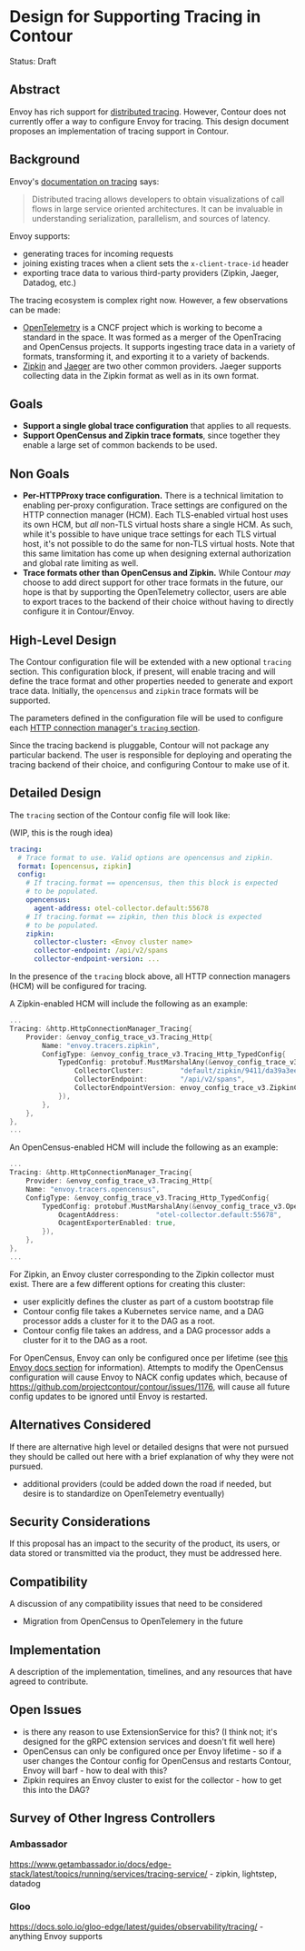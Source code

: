 # Design for Supporting Tracing in Contour

Status: Draft

## Abstract
Envoy has rich support for [distributed tracing][1].
However, Contour does not currently offer a way to configure Envoy for tracing.
This design document proposes an implementation of tracing support in Contour.

## Background
Envoy's [documentation on tracing][1] says:
> Distributed tracing allows developers to obtain visualizations of call flows in large service oriented architectures. It can be invaluable in understanding serialization, parallelism, and sources of latency.

Envoy supports:
- generating traces for incoming requests
- joining existing traces when a client sets the `x-client-trace-id` header
- exporting trace data to various third-party providers (Zipkin, Jaeger, Datadog, etc.)

The tracing ecosystem is complex right now.
However, a few observations can be made:
- [OpenTelemetry][2] is a CNCF project which is working to become a standard in the space. It was formed as a merger of the OpenTracing and OpenCensus projects. It supports ingesting trace data in a variety of formats, transforming it, and exporting it to a variety of backends.
- [Zipkin][3] and [Jaeger][4] are two other common providers. Jaeger supports collecting data in the Zipkin format as well as in its own format.

## Goals
- **Support a single global trace configuration** that applies to all requests.
- **Support OpenCensus and Zipkin trace formats**, since together they enable a large set of common backends to be used.

## Non Goals
- **Per-HTTPProxy trace configuration.** There is a technical limitation to enabling per-proxy configuration. Trace settings are configured on the HTTP connection manager (HCM). Each TLS-enabled virtual host uses its own HCM, but *all* non-TLS virtual hosts share a single HCM. As such, while it's possible to have unique trace settings for each TLS virtual host, it's not possible to do the same for non-TLS virtual hosts.  Note that this same limitation has come up when designing external authorization and global rate limiting as well.
- **Trace formats other than OpenCensus and Zipkin.** While Contour *may* choose to add direct support for other trace formats in the future, our hope is that by supporting the OpenTelemetry collector, users are able to export traces to the backend of their choice without having to directly configure it in Contour/Envoy.

## High-Level Design
The Contour configuration file will be extended with a new optional `tracing` section.
This configuration block, if present, will enable tracing and will define the trace format and other properties needed to generate and export trace data.
Initially, the `opencensus` and `zipkin` trace formats will be supported.

The parameters defined in the configuration file will be used to configure each [HTTP connection manager's `tracing` section][5].

Since the tracing backend is pluggable, Contour will not package any particular backend.
The user is responsible for deploying and operating the tracing backend of their choice, and configuring Contour to make use of it.

## Detailed Design
The `tracing` section of the Contour config file will look like:

(WIP, this is the rough idea)
```yaml
tracing:
  # Trace format to use. Valid options are opencensus and zipkin.
  format: [opencensus, zipkin]
  config:
    # If tracing.format == opencensus, then this block is expected
    # to be populated.
    opencensus:
      agent-address: otel-collector.default:55678
    # If tracing.format == zipkin, then this block is expected
    # to be populated.
    zipkin:
      collector-cluster: <Envoy cluster name>
      collector-endpoint: /api/v2/spans
      collector-endpoint-version: ...
```

In the presence of the `tracing` block above, all HTTP connection managers (HCM) will be configured for tracing.

A Zipkin-enabled HCM will include the following as an example:
```go
...
Tracing: &http.HttpConnectionManager_Tracing{
    Provider: &envoy_config_trace_v3.Tracing_Http{
        Name: "envoy.tracers.zipkin",
        ConfigType: &envoy_config_trace_v3.Tracing_Http_TypedConfig{
            TypedConfig: protobuf.MustMarshalAny(&envoy_config_trace_v3.ZipkinConfig{
                CollectorCluster:         "default/zipkin/9411/da39a3ee5e",
                CollectorEndpoint:        "/api/v2/spans",
                CollectorEndpointVersion: envoy_config_trace_v3.ZipkinConfig_HTTP_JSON,
            }),
        },
    },
},
...
```

An OpenCensus-enabled HCM will include the following as an example:
```go
...
Tracing: &http.HttpConnectionManager_Tracing{
    Provider: &envoy_config_trace_v3.Tracing_Http{
    Name: "envoy.tracers.opencensus",
    ConfigType: &envoy_config_trace_v3.Tracing_Http_TypedConfig{
        TypedConfig: protobuf.MustMarshalAny(&envoy_config_trace_v3.OpenCensusConfig{
            OcagentAddress:         "otel-collector.default:55678",
            OcagentExporterEnabled: true,
        }),
    },
},
...
```

For Zipkin, an Envoy cluster corresponding to the Zipkin collector must exist. There are a few different options for creating this cluster:
- user explicitly defines the cluster as part of a custom bootstrap file
- Contour config file takes a Kubernetes service name, and a DAG processor adds a cluster for it to the DAG as a root.
- Contour config file takes an address, and a DAG processor adds a cluster for it to the DAG as a root.

For OpenCensus, Envoy can only be configured once per lifetime (see [this Envoy docs section][6] for information). Attempts to modify the OpenCensus configuration will cause Envoy to NACK config updates which, because of https://github.com/projectcontour/contour/issues/1176, will cause all future config updates to be ignored until Envoy is restarted. 

## Alternatives Considered
If there are alternative high level or detailed designs that were not pursued they should be called out here with a brief explanation of why they were not pursued.

- additional providers (could be added down the road if needed, but desire is to standardize on OpenTelemetry eventually)

## Security Considerations
If this proposal has an impact to the security of the product, its users, or data stored or transmitted via the product, they must be addressed here.

## Compatibility
A discussion of any compatibility issues that need to be considered

- Migration from OpenCensus to OpenTelemery in the future

## Implementation
A description of the implementation, timelines, and any resources that have agreed to contribute.

## Open Issues
- is there any reason to use ExtensionService for this? (I think not; it's designed for the gRPC extension services and doesn't fit well here)
- OpenCensus can only be configured once per Envoy lifetime - so if a user changes the Contour config for OpenCensus and restarts Contour, Envoy will barf - how to deal with this?
- Zipkin requires an Envoy cluster to exist for the collector - how to get this into the DAG?

## Survey of Other Ingress Controllers

### Ambassador
https://www.getambassador.io/docs/edge-stack/latest/topics/running/services/tracing-service/
    - zipkin, lightstep, datadog

### Gloo
https://docs.solo.io/gloo-edge/latest/guides/observability/tracing/
    - anything Envoy supports    

[1]: https://www.envoyproxy.io/docs/envoy/latest/intro/arch_overview/observability/tracing
[2]: https://opentelemetry.io/
[3]: https://zipkin.io/
[4]: https://www.jaegertracing.io/
[5]: https://www.envoyproxy.io/docs/envoy/latest/api-v3/extensions/filters/network/http_connection_manager/v3/http_connection_manager.proto#envoy-v3-api-msg-extensions-filters-network-http-connection-manager-v3-httpconnectionmanager-tracing
[6]: https://www.envoyproxy.io/docs/envoy/latest/api-v3/extensions/filters/network/http_connection_manager/v3/http_connection_manager.proto#extensions-filters-network-http-connection-manager-v3-httpconnectionmanager-tracing
